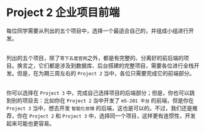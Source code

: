 # Project 2 企业项目前端

每位同学需要从列出的五个项目中，选择一个最适合自己的，并组成小组进行开发。  
<br>

列出的五个项目，除了`零下五度官网`之外，都是有完整的、分离好的前后端的项目。换言之，它们都是涉及到数据库、后台搭建的完整项目，需要各位进行全栈开发。但是，在为期三周左右的 `Project 2` 当中，各位只需要完成它的前端部分。  
<br>

你可以选择在 `Project 3` 中，完成自己选择项目的后端部分；但是，你也可以跳到别的项目去：比如你在 `Project 2` 当中开发了 `m5-201 平台` 的前端，但是你在 `Project 3` 当中，想去开发 `智能化妆镜` 的后端，这也是可以的。不过，我们还是推荐，你在 `Project 2` 和 `Project 3` 中，选择同一个项目，这样更有连惯性，开发起来可能也更容易。  
<br>

